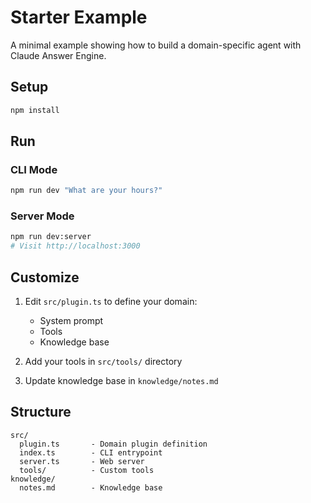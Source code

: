 # Starter Example

A minimal example showing how to build a domain-specific agent with Claude Answer Engine.

## Setup

```bash
npm install
```

## Run

### CLI Mode
```bash
npm run dev "What are your hours?"
```

### Server Mode
```bash
npm run dev:server
# Visit http://localhost:3000
```

## Customize

1. Edit `src/plugin.ts` to define your domain:
   - System prompt
   - Tools
   - Knowledge base

2. Add your tools in `src/tools/` directory

3. Update knowledge base in `knowledge/notes.md`

## Structure

```
src/
  plugin.ts       - Domain plugin definition
  index.ts        - CLI entrypoint
  server.ts       - Web server
  tools/          - Custom tools
knowledge/
  notes.md        - Knowledge base
```
